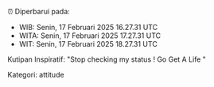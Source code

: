 ⏰ Diperbarui pada:
- WIB: Senin, 17 Februari 2025 16.27.31 UTC
- WITA: Senin, 17 Februari 2025 17.27.31 UTC
- WIT: Senin, 17 Februari 2025 18.27.31 UTC

Kutipan Inspiratif:
"Stop checking my status ! Go Get A Life "


Kategori: attitude

